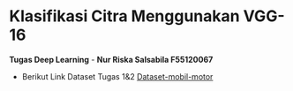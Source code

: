 # Klasifikasi Citra Menggunakan VGG-16
**Tugas Deep Learning**  - **Nur Riska Salsabila F55120067** 


- Berikut Link Dataset Tugas 1&2
[Dataset-mobil-motor](https://drive.google.com/drive/folders/1_9ZGidJbT7pItjhiw4KMF6z2DKPoHbGD?usp=sharing "Dataset-Mobil-Motor") 

